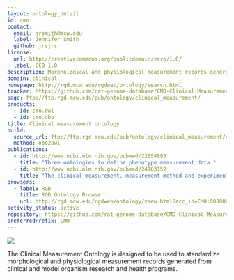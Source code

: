 ```yaml
---
layout: ontology_detail
id: cmo
contact:
  email: jrsmith@mcw.edu
  label: Jennifer Smith
  github: jrsjrs
license:
  url: http://creativecommons.org/publicdomain/zero/1.0/
  label: CC0 1.0
description: Morphological and physiological measurement records generated from clinical and model organism research and health programs.
domain: clinical
homepage: http://rgd.mcw.edu/rgdweb/ontology/search.html
tracker: https://github.com/rat-genome-database/CMO-Clinical-Measurement-Ontology/issues
page: ftp://ftp.rgd.mcw.edu/pub/ontology/clinical_measurement/
products:
  - id: cmo.owl
  - id: cmo.obo
title: Clinical measurement ontology
build:
  source_url: ftp://ftp.rgd.mcw.edu/pub/ontology/clinical_measurement/clinical_measurement.obo
  method: obo2owl
publications:
  - id: http://www.ncbi.nlm.nih.gov/pubmed/22654893
    title: "Three ontologies to define phenotype measurement data."
  - id: http://www.ncbi.nlm.nih.gov/pubmed/24103152
    title: "The clinical measurement, measurement method and experimental condition ontologies: expansion, improvements and new applications."
browsers:
  - label: RGD
    title: RGD Ontology Browser
    url: http://rgd.mcw.edu/rgdweb/ontology/view.html?acc_id=CMO:0000000
activity_status: active
repository: https://github.com/rat-genome-database/CMO-Clinical-Measurement-Ontology
preferredPrefix: CMO
---
```


<img src="http://rgd.mcw.edu/common/images/rgd_LOGO_blue_rgd.gif"/>

The Clinical Measurement Ontology is designed to be used to standardize morphological and physiological measurement records generated from clinical and model organism research and health programs.
